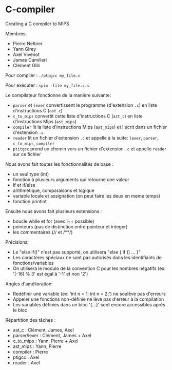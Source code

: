 # C-compiler
Creating a C compiler to MIPS

Membres:
- Pierre Neltner
- Yann Girey
- Axel Vivenot
- James Camilleri
- Clément Gilli

Pour compiler :
`./ptigcc my_file.c`

Pour exécuter :
`spim -file my_file.c.s`

Le compilateur fonctionne de la manière suivante:
- `parser` et `lexer` convertissent le programme (d'extension `.c`) en liste d'instructions C (`ast_c`)
- `c_to_mips` convertit cette liste d'instructions C (`ast_c`) en liste d'instructions Mips (`ast_mips`)
- `compiler` lit la liste d'instructions Mips (`ast_mips`) et l'écrit dans un fichier d'extension `.s`
- `reader` lit un fichier d'extension `.c` et appelle à la suite: `lexer`, `parser`, `c_to_mips`, `compiler`
- `ptitgcc` prend un chemin vers un fichier d'extension `.c` et appelle `reader` sur ce fichier
  
Nous avons fait toutes les fonctionnalités de base :
- un seul type (int)
- fonction à plusieurs arguments qui retourne une valeur
- if et if/else
- arithmetique, comparaisons et logique
- variable locale et assignation (on peut faire les deux en meme temps)
- fonction printint

Ensuite nous avons fait plusieurs extensions :
- boucle while et for (avec i++ possible)
- pointeurs (pas de distinction entre pointeur et integer)
- les commentaires (// et /**/)

Précisions:
- Le "else if()" n'est pas supporté, on utilisera "else { if () ... }"
- Les caractères spéciaux ne sont pas autorisés dans les identifiants de fonctions/variables
- On utilisera le modulo de la convention C pour les nombres négatifs (ex: '(-16) % 3' est égal à '-1' et non '2')

Angles d'amélioration:
- Redéfinir une variable (ex: 'int n = 1; int n = 2;') ne soulève pas d'erreurs
- Appeler une fonctions non-définie ne lève pas d'erreur à la compilation
- Les variables définies dans un bloc '{...}' sont encore accessibles après le bloc

Répartition des tâches :
- ast_c : Clément, James, Axel
- parser/lexer : Clément, James + Axel
- c_to_mips : Yann, Pierre + Axel
- ast_mips : Yann, Pierre
- compiler : Pierre
- ptigcc : Axel
- reader : Axel

